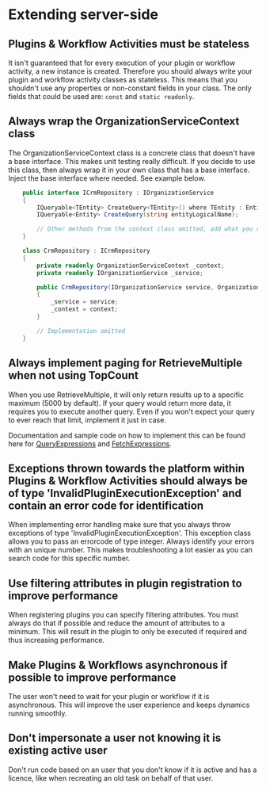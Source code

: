 # Extending server-side

## Plugins & Workflow Activities must be stateless <Recommended/>

It isn't guaranteed that for every execution of your plugin or workflow activity, a new instance is created. Therefore you should always write your plugin and workflow activity classes as stateless. This means that you shouldn't use any properties or non-constant fields in your class. The only fields that could be used are: `const` and `static readonly`.

## Always wrap the OrganizationServiceContext class

The OrganizationServiceContext class is a concrete class that doesn't have a base interface. This makes unit testing really difficult. If you decide to use this class, then always wrap it in your own class that has a base interface. Inject the base interface where needed. See example below.

````csharp
    public interface ICrmRepository : IOrganizationService
    {
        IQueryable<TEntity> CreateQuery<TEntity>() where TEntity : Entity;
        IQueryable<Entity> CreateQuery(string entityLogicalName);

        // Other methods from the context class omitted, add what you require.
    }

    class CrmRepository : ICrmRepository
    {
        private readonly OrganizationServiceContext _context;
        private readonly IOrganizationService _service;

        public CrmRepository(IOrganizationService service, OrganizationServiceContext context)
        {
            _service = service;
            _context = context;
        }

        // Implementation omitted
    }

````

## Always implement paging for RetrieveMultiple when not using TopCount <Required/>

When you use RetrieveMultiple, it will only return results up to a specific maximum (5000 by default). If your query would return more data, it requires you to execute another query. Even if you won't expect your query to ever reach that limit, implement it just in case.

Documentation and sample code on how to implement this can be found here for [QueryExpressions](https://docs.microsoft.com/en-us/powerapps/developer/common-data-service/org-service/page-large-result-sets-with-queryexpression) and [FetchExpressions](https://docs.microsoft.com/en-us/powerapps/developer/common-data-service/org-service/page-large-result-sets-with-fetchxml).

## Exceptions thrown towards the platform within Plugins & Workflow Activities should always be of type 'InvalidPluginExecutionException' and contain an error code for identification <Required/>

When implementing error handling make sure that you always throw exceptions of type 'InvalidPluginExecutionException'. This exception class allows you to pass an errorcode of type integer. Always identify your errors with an unique number. This makes troubleshooting a lot easier as you can search code for this specific number.

## Use filtering attributes in plugin registration to improve performance <Required/>

When registering plugins you can specify filtering attributes. You must always do that if possible and reduce the amount of attributes to a minimum. This will result in the plugin to only be executed if required and thus increasing performance.

## Make Plugins & Workflows asynchronous if possible to improve performance <Required/>

The user won't need to wait for your plugin or workflow if it is asynchronous. This will improve the user experience and keeps dynamics running smoothly.

## Don't impersonate a user not knowing it is existing active user <Required/>

Don't run code based on an user that you don't know if it is active and has a licence, like when recreating an old task on behalf of that user.

